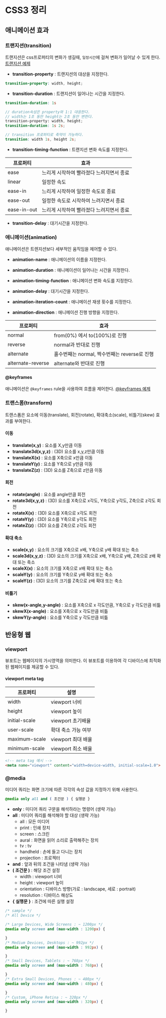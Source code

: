 # CSS3 정리

## 애니메이션 효과
### 트랜지션(transition)
트랜지션은 css프로퍼티의 변화가 생길때, `일정시간`에 걸쳐 변화가 일어날 수 있게 한다.
[트랜지션 예제](https://codepen.io/gipark/pen/BaoRWOe)


* **transition-property** : 트랜지션의 대상을 지정한다.
```scss
transition-property: width, height;
```
* **transition-duration** : 트랜지션이 일어나는 시간을 지정한다.
```scss
transition-duration: 1s

// duration속성은 property와 1:1 대응한다.
// width는 1초 동안 height는 2초 동안 변한다.
transition-property: width, height;
transition-duration: 1s 2s;

// transition 프로퍼티로 축약이 가능하다.
transition: width 1s, height 2s;
```

* **transition-timing-function** : 트랜지션 변화 속도를 지정한다.

|프로퍼티|효과|
|----|----|
|ease|느리게 시작하여 빨라졌다 느려지면서 종료|
|linear|일정한 속도|
|ease-in|느리게 시작하여 일정한 속도로 종료|
|ease-out|일정한 속도로 시작하여 느려지면서 종료|
|ease-in-out|느리게 시작하여 빨라졌다 느려지면서 종료|

* **transition-delay** : 대기시간을 지정한다.

### 애니메이션(animation)
애니메이션은 트렌지션보다 세부적인 움직임을 제어할 수 있다.

* **animation-name** : 애니메이션의 이름을 지정한다.

* **animation-duration** : 애니메이션이 일어나는 시간을 지정한다.

* **animation-timing-function** : 애니메이션 변화 속도를 지정한다.

* **animation-delay** : 대기시간을 지정한다.

* **animation-iteration-count** : 애니메이션 재생 횟수를 지정한다.

* **animation-direction** : 애니메이션 진행 방향을 지정한다.

|프로퍼티|효과|
|----|----|
|normal|from(0%) 에서 to(100%)로 진행|
|reverse|normal과 반대로 진행|
|alternate|홀수번째는 normal, 짝수번째는 reverse로 진행|
|alternate-reverse|alternate와 반대로 진행|


#### @keyframes
애니메이션은 `@keyframes` rule을 사용하여 흐름을 제어한다.
[@keyframes 예제](https://codepen.io/gipark/pen/wvKddPW)



### 트랜스폼(transform)
트랜스폼은 요소에 이동(translate), 회전(rotate), 확대축소(scale), 비틀기(skew) 효과를 부여한다.

#### 이동
* **translate(x,y)** : 요소를 X,y만큼 이동
* **translate3d(x,y,z)** : (3D) 요소를 x,y,z만큼 이동
* **translateX(x)** : 요소를 X축으로 x만큼 이동
* **translateY(y)** : 요소를 Y축으로 y만큼 이동
* **translateZ(z)** : (3D) 요소를 Z축으로 z만큼 이동

#### 회전
* **rotate(angle)** : 요소를 angle만큼 회전
* **rotate3d(x,y,z)** : (3D) 요소를 X축으로 x각도, Y축으로 y각도, Z축으로 z각도 회전
* **rotateX(x)** : (3D) 요소를 X축으로 x각도 회전
* **rotateY(y)** : (3D) 요소를 Y축으로 y각도 회전
* **rotateZ(z)** : (3D) 요소를 Z축으로 z각도 회전

#### 확대 축소
* **scale(x,y)** : 요소의 크기를 X축으로 x배, Y축으로 y배 확대 또는 축소
* **scale3d(x,y,z)** : (3D) 요소의 크기를 X축으로 x배, Y축으로 y배, Z축으로 z배 확대 또는 축소
* **scaleX(x)** : 요소의 크기를 X축으로 x배 확대 또는 축소
* **scaleY(y)** : 요소의 크기를 Y축으로 y배 확대 또는 축소
* **scaleY(z)** : (3D) 요소의 크기를 Z축으로 z배 확대 또는 축소

#### 비틀기
* **skew(x-angle,y-angle)** : 요소를 X축으로 x 각도만큼, Y축으로 y 각도만큼 비틂
* **skewX(x-angle)** : 요소를 X축으로 x 각도만큼 비틂
* **skewY(y-angle)** : 요소를 Y축으로 y 각도만큼 비틂


## 반응형 웹
### viewport
뷰포트는 웹페이지의 가시영역을 의미한다. 이 뷰포트를 이용하여 각 디바이스에 최적화된 웹페이지를 제공할 수 있다.
#### viewport meta tag
|프로퍼티|설명|
|----|----|
|width|viewport 너비|
|height|viewport 높이|
|initial-scale|viewport 초기배율|
|user-scale|확대 축소 가능 여부|
|maximum-scale|viewport 최대 배율|
|minimum-scale|viewport 최소 배율|
```html
<!-- meta tag 예시 -->
<meta name="viewport" content="width=device-width, initial-scale=1.0">
```

### @media
미디어 쿼리는 화면 크기에 따른 각각의 속성 값을 지정하기 위해 사용한다.
```scss
@media only all and ( 조건문 ) { 실행문 }
```
* **only** : 미디어 쿼리 구문을 해석하라는 명령어 (생략 가능)
* **all** : 미디어 쿼리를 해석해야 할 대상 (생략 가능)
    * all : 모든 미디어
    * print : 인쇄 장치
    * screen : 스크린
    * aural : 화면을 읽어 소리로 출력해주는 장치
    * tv : tv
    * handheld : 손에 들고 다니는 장치
    * projection : 프로젝터
* **and** : 앞과 뒤의 조건을 나타냄 (생략 가능)
* **( 조건문 )** : 해당 조건 설정
    * width : viewport 너비
    * height : viewport 높이
    * orientation : 디바이스 방향(가로 : landscape, 세로 : portrait)
    * resolution : 디바이스 해상도
* **{ 실행문 }** : 조건에 따른 실행 설정
```scss
/* sample */
/* All Device */

/* Large Devices, Wide Screens : ~ 1200px */
@media only screen and (max-width : 1200px) {

}
/* Medium Devices, Desktops : ~ 992px */
@media only screen and (max-width : 992px) {

}
/* Small Devices, Tablets : ~ 768px */
@media only screen and (max-width : 768px) {

}
/* Extra Small Devices, Phones : ~ 480px */
@media only screen and (max-width : 480px) {

}
/* Custom, iPhone Retina : ~ 320px */
@media only screen and (max-width : 320px) {

}
```